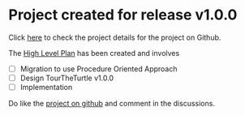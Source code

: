 # Project created for release v1.0.0

Click [here](https://github.com/users/abdullah85/projects/9/views/1) to check the project details for the project on Github.

The [High Level Plan](https://github.com/abdullah85/tourtheturtle/discussions/3) has been created and involves

- [ ] Migration to use Procedure Oriented Approach
- [ ] Design TourTheTurtle v1.0.0
- [ ] Implementation

Do like the [project on github](https://github.com/abdullah85/tourtheturtle) and comment in the discussions.
